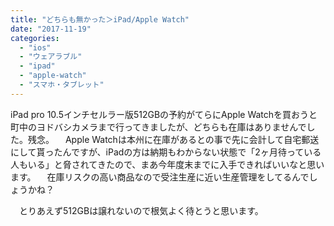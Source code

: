 ```yaml
---
title: "どちらも無かった＞iPad/Apple Watch"
date: "2017-11-19"
categories: 
  - "ios"
  - "ウェアラブル"
  - "ipad"
  - "apple-watch"
  - "スマホ・タブレット"
---
```


iPad pro 10.5インチセルラー版512GBの予約がてらにApple Watchを買おうと町中のヨドバシカメラまで行ってきましたが、どちらも在庫はありませんでした。残念。 　Apple Watchは本州に在庫があるとの事で先に会計して自宅郵送にして貰ったんですが、iPadの方は納期もわからない状態で「2ヶ月待っている人もいる」と脅されてきたので、まあ今年度末までに入手できればいいなと思います。 　在庫リスクの高い商品なので受注生産に近い生産管理をしてるんでしょうかね？

　とりあえず512GBは譲れないので根気よく待とうと思います。
